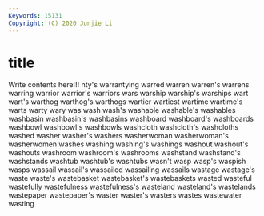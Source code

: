 ```yaml
---
Keywords: 15131
Copyright: (C) 2020 Junjie Li
---
```


# title

Write contents here!!!
nty's 
warrantying 
warred 
warren 
warren's 
warrens 
warring 
warrior
warrior's 
warriors 
wars 
warship 
warship's 
warships 
wart 
wart's 
warthog 
warthog's
warthogs 
wartier 
wartiest 
wartime 
wartime's 
warts 
warty 
wary 
was 
wash
wash's 
washable 
washable's 
washables 
washbasin 
washbasin's 
washbasins 
washboard 
washboard's 
washboards
washbowl 
washbowl's 
washbowls 
washcloth 
washcloth's 
washcloths 
washed 
washer 
washer's 
washers
washerwoman 
washerwoman's 
washerwomen 
washes 
washing 
washing's 
washings 
washout 
washout's 
washouts
washroom 
washroom's 
washrooms 
washstand 
washstand's 
washstands 
washtub 
washtub's 
washtubs 
wasn't
wasp 
wasp's 
waspish 
wasps 
wassail 
wassail's 
wassailed 
wassailing 
wassails 
wastage
wastage's 
waste 
waste's 
wastebasket 
wastebasket's 
wastebaskets 
wasted 
wasteful 
wastefully 
wastefulness
wastefulness's 
wasteland 
wasteland's 
wastelands 
wastepaper 
wastepaper's 
waster 
waster's 
wasters 
wastes
wastewater 
wasting 

